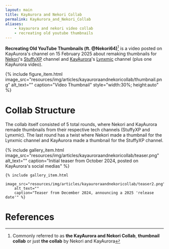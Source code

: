 ```yaml
---
layout: main
title: KayAurora and Nekori Collab
permalink: KayAurora_and_Nekori_Collab
aliases:
    - kayaurora and nekori video collab
    - recreating old youtube thumbnails
---
```


**Recreating Old YouTube Thumbnails (ft. @Nekori64)**[^1] is a video posted on KayAurora's channel on 15 February 2025 about remaking thumbnails for [Nekori](Nekori64)'s [StuffyXP](StuffyXP) channel and [KayAurora](KayAurora)'s [Lynxmic](Lynxmic) channel (plus one KayAurora video).

<div>
    {% include figure_item.html 
        image_src="resources/img/articles/kayauroraandnekoricollab/thumbnail.png" 
        alt_text="" 
        caption="Video Thumbnail"
        style="width:30%; height:auto" %}
</div>

# Collab Structure
The collab itself consisted of 5 total rounds, where Nekori and KayAurora remade thumbnails from their respective tech channels (StuffyXP and Lynxmic). The last round has a twist where Nekori made a thumbnail for the Lynxmic channel and KayAurora made a thumbnail for the StuffyXP channel.

<div class="wiki-gallery">
    {% include gallery_item.html 
        image_src="resources/img/articles/kayauroraandnekoricollab/teaser.png" 
        alt_text="" 
        caption="Initial teaser from October 2024, posted on KayAurora's social medias" %}

    {% include gallery_item.html 
        image_src="resources/img/articles/kayauroraandnekoricollab/teaser2.png" 
        alt_text="" 
        caption="Teaser from December 2024, announcing a 2025 'release date'" %}
</div>

# References
[^1]: Commonly referred to as **the KayAurora and Nekori Collab**, **thumbnail collab** or just **the collab** by Nekori and KayAurora